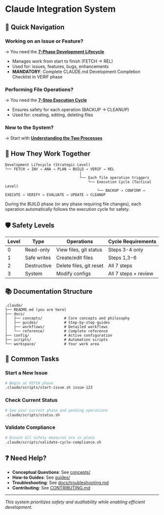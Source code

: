 # Claude Integration System

## 🎯 Quick Navigation

### Working on an Issue or Feature?
→ You need the **[7-Phase Development Lifecycle](docs/guides/development-lifecycle.md)**
- Manages work from start to finish (FETCH → REL)
- Used for: issues, features, bugs, enhancements
- **MANDATORY**: Complete CLAUDE.md Development Completion Checklist in VERIF phase

### Performing File Operations?
→ You need the **[7-Step Execution Cycle](docs/guides/execution-cycle.md)**
- Ensures safety for each operation (BACKUP → CLEANUP)
- Used for: creating, editing, deleting files

### New to the System?
→ Start with **[Understanding the Two Processes](docs/concepts/dual-process-model.md)**

## 🔄 How They Work Together

```
Development Lifecycle (Strategic Level)
└── FETCH → INV → ANA → PLAN → BUILD → VERIF → REL
                                  │
                                  └── Each file operation triggers
                                      └── Execution Cycle (Tactical Level)
                                          └── BACKUP → CONFIRM → EXECUTE → VERIFY → EVALUATE → UPDATE → CLEANUP
```

During the BUILD phase (or any phase requiring file changes), each operation automatically follows the execution cycle for safety.

## 🛡️ Safety Levels

| Level | Type | Operations | Cycle Requirements |
|-------|------|------------|-------------------|
| 0 | Read-only | View files, git status | Steps 3-4 only |
| 1 | Safe writes | Create/edit files | Steps 1,3-6 |
| 2 | Destructive | Delete files, git reset | All 7 steps |
| 3 | System | Modify configs | All 7 steps + review |

## 📚 Documentation Structure

```
.claude/
├── README.md (you are here)
├── docs/
│   ├── concepts/          # Core concepts and philosophy
│   ├── guides/            # Step-by-step guides
│   ├── workflows/         # Detailed workflows
│   └── reference/         # Complete reference
├── config/                # Active configuration
├── scripts/               # Automation scripts
└── workspace/             # Your work area
```

## 🚀 Common Tasks

### Start a New Issue
```bash
# Begin at FETCH phase
.claude/scripts/start-issue.sh issue-123
```

### Check Current Status
```bash
# See your current phase and pending operations
.claude/scripts/status.sh
```

### Validate Compliance
```bash
# Ensure all safety measures are in place
.claude/scripts/validate-cycle-compliance.sh
```

## ❓ Need Help?

- **Conceptual Questions**: See [concepts/](docs/concepts/)
- **How-to Guides**: See [guides/](docs/guides/)
- **Troubleshooting**: See [docs/troubleshooting.md](docs/troubleshooting.md)
- **Contributing**: See [CONTRIBUTING.md](docs/CONTRIBUTING.md)

---

*This system prioritizes safety and auditability while enabling efficient development.*